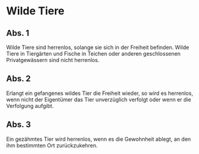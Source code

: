 # Wilde Tiere



## Abs. 1

 Wilde Tiere sind herrenlos, solange sie sich in der Freiheit befinden. Wilde Tiere in Tiergärten und Fische in Teichen oder anderen geschlossenen Privatgewässern sind nicht herrenlos.

## Abs. 2

 Erlangt ein gefangenes wildes Tier die Freiheit wieder, so wird es herrenlos, wenn nicht der Eigentümer das Tier unverzüglich verfolgt oder wenn er die Verfolgung aufgibt.

## Abs. 3

 Ein gezähmtes Tier wird herrenlos, wenn es die Gewohnheit ablegt, an den ihm bestimmten Ort zurückzukehren. 

